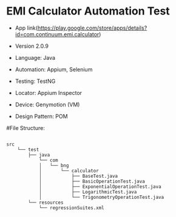 # EMI Calculator Automation Test
- App link(https://play.google.com/store/apps/details?id=com.continuum.emi.calculator)
- Version 2.0.9

- Language: Java 
- Automation: Appium, Selenium 
- Testing: TestNG 
- Locator: Appium Inspector 
- Device: Genymotion (VM)
- Design Pattern: POM


#File Structure:
<pre><code>
src
    └── test
        ├── java
            └── com
            │   └── bng
            │       └── calculator
            │           ├── BaseTest.java
            │           ├── BasicOperationTest.java
            │           ├── ExponentialOperationTest.java
            │           ├── LogarithmicTest.java
            │           └── TrigonometryOperationTest.java
        └── resources
            └── regressionSuites.xml
</code></pre>
